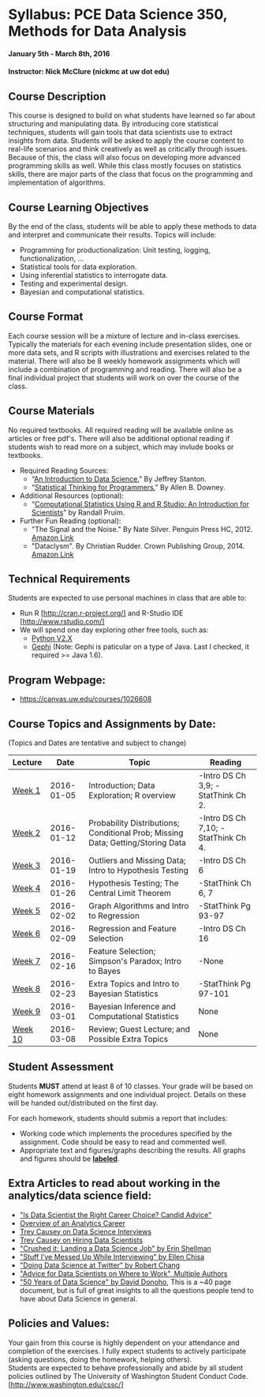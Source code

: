 # Syllabus: PCE Data Science 350, Methods for Data Analysis
#### January 5th - March 8th, 2016
#### Instructor:  Nick McClure (nickmc at uw dot edu)

## Course Description
This course is designed to build on what students have learned so far about structuring and manipulating data. By introducing core statistical techniques, students will gain tools that data scientists use to extract insights from data. Students will be asked to apply the course content to real-life scenarios and think creatively as well as critically through issues.  Because of this, the class will also focus on developing more advanced programming skills as well.  While this class mostly focuses on statistics skills, there are major parts of the class that focus on the programming and implementation of algorithms.

## Course Learning Objectives
By the end of the class, students will be able to apply these methods to data and interpret and communicate their results. Topics will include:

* Programming for productionalization: Unit testing, logging, functionalization, ...
* Statistical tools for data exploration.
* Using inferential statistics to interrogate data.
* Testing and experimental design.
* Bayesian and computational statistics.

## Course Format
Each course session will be a mixture of lecture and in-class exercises. Typically the materials for each evening include presentation slides, one or more data sets, and R scripts with illustrations and exercises related to the material. There will also be 8 weekly homework assignments which will include a combination of programming and reading. There will also be a final individual project that students will work on over the course of the class.

## Course Materials
No required textbooks. All required reading will be available online as articles or free pdf's.  There will also be additional optional reading if students wish to read more on a subject, which may invlude books or textbooks.

* Required Reading Sources:
  * “[An Introduction to Data Science.](https://drive.google.com/file/d/0B6iefdnF22XQeVZDSkxjZ0Z5VUE/edit)” By Jeffrey Stanton.
  * “[Statistical Thinking for Programmers.](http://greenteapress.com/thinkstats/thinkstats.pdf)” By Allen B. Downey.
* Additional Resources (optional):
  * “[Computational Statistics Using R and R Studio: An Introduction for Scientists](http://www.calvin.edu/~rpruim/talks/SC11/Seattle/RatSC11/Master-StatsForScience.pdf)” by Randall Pruim.
* Further Fun Reading (optional):
  * "The Signal and the Noise." By Nate Silver. Penguin Press HC, 2012. [Amazon Link](http://www.amazon.com/Signal-Noise-Many-Predictions-Fail--but/dp/0143125087/)
  * "Dataclysm". By Christian Rudder. Crown Publishing Group, 2014. [Amazon Link](http://www.amazon.com/Dataclysm-Identity--What-Online-Offline-Selves-ebook/dp/B00J1IQUX8)

## Technical Requirements
Students are expected to use personal machines in class that are able to:
* Run R [http://cran.r-project.org/] and R-Studio IDE [http://www.rstudio.com/]
* We will spend one day exploring other free tools, such as:
  * [Python V2.X](http://www.python.org/)
  * [Gephi](http://gephi.hithub.io/) (Note: Gephi is paticular on a type of Java. Last I checked, it required >= Java 1.6).

## Program Webpage:
* https://canvas.uw.edu/courses/1026608

## Course Topics and Assignments by Date:
(Topics and Dates are tentative and subject to change)

| Lecture | Date       | Topic  | Reading  |
| --------|------------| -------| ---------|
| [Week 1](https://github.com/nfmcclure/DataScience350/tree/master/1_Intro_Lecture)  | 2016-01-05 | Introduction; Data Exploration; R overview | -Intro DS Ch 3,9; -StatThink Ch 2. |
| [Week 2](https://github.com/nfmcclure/DataScience350/tree/master/2_Distributions_ConditionalProb)  | 2016-01-12 | Probability Distributions; Conditional Prob; Missing Data; Getting/Storing Data | -Intro DS Ch 7,10; -StatThink Ch 4. |
| [Week 3](https://github.com/nfmcclure/DataScience350/tree/master/3_Outliers_MissingData_Hypothesis)  | 2016-01-19 | Outliers and Missing Data; Intro to Hypothesis Testing | -Intro DS Ch 6 |
| [Week 4](https://github.com/nfmcclure/DataScience350/tree/master/4_HypothesisTesting_CentralLimit)  | 2016-01-26 | Hypothesis Testing; The Central Limit Theorem | -StatThink Ch 6, 7 |
| [Week 5](https://github.com/nfmcclure/DataScience350/tree/master/5_HypothesisTesting_ConfidenceIntervals)  | 2016-02-02 | Graph Algorithms and Intro to Regression | -StatThink Pg 93-97 |
| [Week 6](https://github.com/nfmcclure/DataScience350/tree/master/6_Regression_FeatureSelection)  | 2016-02-09 | Regression and Feature Selection | -Intro DS Ch 16 |
| [Week 7](https://github.com/nfmcclure/DataScience350/tree/master/7_TimeSeries_SpatialStats_Bayes)  | 2016-02-16 | Feature Selection; Simpson's Paradox; Intro to Bayes | -None |
| [Week 8](https://github.com/nfmcclure/DataScience350/tree/master/8_Bayesian_ComputationalStats)  | 2016-02-23 | Extra Topics and Intro to Bayesian Statistics | -StatThink Pg 97-101 |
| [Week 9](https://github.com/nfmcclure/DataScience350/tree/master/9_NLP)  | 2016-03-01 | Bayesian Inference and Computational Statistics | None |
| [Week 10](https://github.com/nfmcclure/DataScience350/tree/master/10_Review_ExtraTopics) | 2016-03-08 | Review; Guest Lecture; and Possible Extra Topics | None |


## Student Assessment
Students **MUST** attend at least 8 of 10 classes.  Your grade will be based on eight homework assignments and one individual project. Details on these will be handed out/distributed on the first day.

For each homework, students should submis a report that includes:
* Working code which implements the procedures specified by the assignment. Code should be easy to read and commented well.
* Appropriate text and figures/graphs describing the results. All graphs and figures should be [**labeled**](http://www.harding.edu/fmccown/r/).

## Extra Articles to read about working in the analytics/data science field:
* ["Is Data Scientist the Right Career Choice? Candid Advice"](http://www.kdnuggets.com/2014/03/data-scientist-right-career-path-candid-advice.html)
* [Overview of an Analytics Career](http://www.kdnuggets.com/2015/06/analytics-career-right-for-you.html)
* [Trey Causey on Data Science Interviews](http://treycausey.com/data_science_interviews.html)
* [Trey Causey on Hiring Data Scientists](http://treycausey.com/hiring_data_scientists.html)
* ["Crushed it: Landing a Data Science Job" by Erin Shellman](http://www.erinshellman.com/crushed-it-landing-a-data-science-job/)
* ["Stuff I’ve Messed Up While Interviewing" by Ellen Chisa](http://blog.ellenchisa.com/2014/04/13/stuff-ive-screwed-up-while-interviewing/)
* ["Doing Data Science at Twitter" by Robert Chang](https://medium.com/@rchang/my-two-year-journey-as-a-data-scientist-at-twitter-f0c13298aee6#.267j4mdh8)
* ["Advice for Data Scientists on Where to Work", Multiple Authors](http://multithreaded.stitchfix.com/blog/2015/03/31/advice-for-data-scientists/)
* ["50 Years of Data Science" by David Donoho](https://dl.dropboxusercontent.com/u/23421017/50YearsDataScience.pdf), This is a ~40 page document, but is full of great insights to all the questions people tend to have about Data Science in general.

## Policies and Values:
Your gain from this course is highly dependent on your attendance and completion of the exercises.  I fully expect students to actively participate (asking questions, doing the homework, helping others).  
Students are expected to behave professionally and abide by all student policies outlined by The University of Washington Student Conduct Code. [http://www.washington.edu/cssc/]
